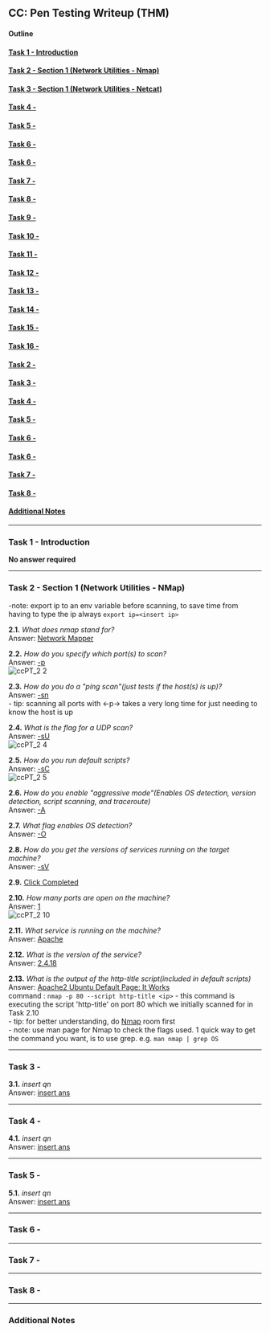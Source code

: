 ## CC: Pen Testing Writeup (THM)

#### Outline

#### [Task 1 - Introduction](#Task1)
#### [Task 2 - Section 1 (Network Utilities - Nmap)](#Task2)
#### [Task 3 - Section 1 (Network Utilities - Netcat)](#Task3)
#### [Task 4 - ](#Task4)
#### [Task 5 - ](#Task5)
#### [Task 6 - ](#Task6)
#### [Task 6 - ](#Task6)
#### [Task 7 - ](#Task7)
#### [Task 8 - ](#Task8)
#### [Task 9 - ](#Task9)
#### [Task 10 - ](#Task10)
#### [Task 11 - ](#Task11)
#### [Task 12 - ](#Task12)
#### [Task 13 - ](#Task13)
#### [Task 14 - ](#Task14)
#### [Task 15 - ](#Task15)
#### [Task 16 - ](#Task16)
#### [Task 2 - ](#Task17)
#### [Task 3 - ](#Task18)
#### [Task 4 - ](#Task19)
#### [Task 5 - ](#Task20)
#### [Task 6 - ](#Task21)
#### [Task 6 - ](#Task22)
#### [Task 7 - ](#Task23)
#### [Task 8 - ](#Task24)
#### [Additional Notes](#misc)
* * *

### <a id="Task1"></a>Task 1 - Introduction
**No answer required**

* * *
### <a id="Task2"></a>Task 2 - Section 1 (Network Utilities - NMap)

\-note: export ip to an env variable before scanning, to save time from having to type the ip always 
`export ip=<insert ip>`

**2.1.** _What does nmap stand for?_  
Answer: <ins>Network Mapper</ins>  

**2.2.** _How do you specify which port(s) to scan?_  
Answer: <ins>-p</ins>  
![ccPT_2 2](https://user-images.githubusercontent.com/68154769/117125241-d9dc6c80-adcb-11eb-8d36-8d9092801f53.png)

**2.3.** _How do you do a "ping scan"(just tests if the host(s) is up)?_  
Answer: <ins>-sn</ins>  
\- tip: scanning all ports with <-p-> takes a very long time for just needing to know the host is up

**2.4.** _What is the flag for a UDP scan?_  
Answer: <ins>-sU</ins>  
![ccPT_2 4](https://user-images.githubusercontent.com/68154769/117125330-fbd5ef00-adcb-11eb-9b09-3c67006c31d9.png)

**2.5.** _How do you run default scripts?_  
Answer: <ins>-sC</ins>  
![ccPT_2 5](https://user-images.githubusercontent.com/68154769/117125343-00020c80-adcc-11eb-8198-3a57c51d0b71.png)

**2.6.** _How do you enable "aggressive mode"(Enables OS detection, version detection, script scanning, and traceroute)_  
Answer: <ins>-A</ins>  

**2.7.** _What flag enables OS detection?_  
Answer: <ins>-O</ins>  

**2.8.** _How do you get the versions of services running on the target machine?_  
Answer: <ins>-sV</ins>  

**2.9.** 
<ins>Click Completed</ins>  

**2.10.** _How many ports are open on the machine?_  
Answer: <ins>1</ins>  
![ccPT_2 10](https://user-images.githubusercontent.com/68154769/117125428-190abd80-adcc-11eb-8afc-14129882fa72.png)

**2.11.** _What service is running on the machine?_  
Answer: <ins>Apache</ins>  

**2.12.** _What is the version of the service?_  
Answer: <ins>2.4.18</ins>  

**2.13.** _What is the output of the http-title script(included in default scripts)_  
Answer: <ins>
Apache2 Ubuntu Default Page: It Works</ins>  
command : `nmap -p 80 --script http-title <ip>`
\- this command is executing the script 'http-title' on port 80 which we initially scanned for in Task 2.10  
\- tip: for better understanding, do [Nmap](https://tryhackme.com/room/furthernmap) room first  
\- note: use man page for Nmap to check the flags used. 1 quick way to get the command you want, is to use grep. e.g. `man nmap | grep OS`

* * *
### <a id="Task3"></a>Task 3 - 

**3.1.** _insert qn_  
Answer: <ins>insert ans</ins>  

* * *
### <a id="Task4"></a>Task 4 - 

**4.1.** _insert qn_  
Answer: <ins>insert ans</ins>  

* * *
### <a id="Task5"></a>Task 5 - 

**5.1.** _insert qn_  
Answer: <ins>insert ans</ins>  

* * *
### <a id="Task6"></a>Task 6 - 



* * *
### <a id="Task7"></a>Task 7 - 



* * *
### <a id="Task8"></a>Task 8 - 



* * *
### <a id="misc"></a>Additional Notes


